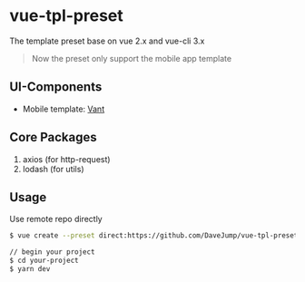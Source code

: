 # vue-tpl-preset

The template preset base on vue 2.x and vue-cli 3.x

> Now the preset only support the mobile app template

## UI-Components

* Mobile template: [Vant](https://youzan.github.io/vant/#/zh-CN/intro)

## Core Packages

1. axios (for http-request)
2. lodash (for utils)

## Usage

Use remote repo directly

```bash
$ vue create --preset direct:https://github.com/DaveJump/vue-tpl-preset.git your-project

// begin your project
$ cd your-project
$ yarn dev
```
